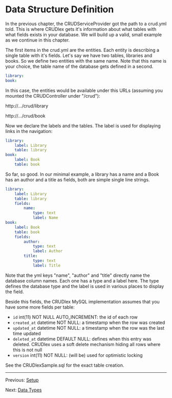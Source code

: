 Data Structure Definition
=========================

In the previous chapter, the CRUDServiceProvider got the path to a crud.yml
told. This is where CRUDlex gets it's information about what tables with what
fields exists in your database. We will build up a valid, small example as we
continue in this chapter.

The first items in the crud.yml are the entities. Each entity is describing a
single table with it's fields. Let's say we have two tables, libraries and
books. So we define two entities with the same name. Note that this name is
your choice, the table name of the database gets defined in a second.

```yml
library:
book:
```

In this case, the entities would be available under this URLs (assuming you
mounted the CRUDController under "/crud"):

http://.../crud/library

http://.../crud/book

Now we declare the labels and the tables. The label is used for displaying
links in the navigation:

```yml
library:
    label: Library
    table: library
book:
    label: Book
    table: book
```

So far, so good. In our minimal example, a library has a name and a Book has
an author and a title as fields, both are simple single line strings.

```yml
library:
    label: Library
    table: library
    fields:
        name:
            type: text
            label: Name
book:
    label: Book
    table: book
    fields:
        author:
            type: text
            label: Author
        title:
            type: text
            label: Title
```

Note that the yml keys "name", "author" and "title" directly name the database
column names. Each one has a type and a label here. The type defines the
database type and the label is used in various places to display the field.

Beside this fields, the CRUDlex MySQL implementation assumes that you have some
more fields per table:

- `id` int(11) NOT NULL AUTO_INCREMENT: the id of each row
- `created_at` datetime NOT NULL: a timestamp when the row was created
- `updated_at` datetime NOT NULL: a timestamp when the row was the last time
updated
- `deleted_at` datetime DEFAULT NULL: defines when this entry was deleted.
CRUDlex uses a soft delete mechanism hiding all rows where this is not null
- `version` int(11) NOT NULL: (will be) used for optimistic locking

See the CRUDlexSample.sql for the exact table creation.

---

Previous: [Setup](2_setup.md)

Next: [Data Types](4_datatypes.md)
